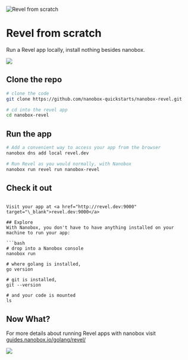 ![Revel from scratch](https://guides.nanobox.io/assets/quickstart-icons/revel.png)

# Revel from scratch

Run a Revel app locally, install nothing besides nanobox.

<a href="https://nanobox.io/download"><img src="https://guides.nanobox.io/assets/quickstart-icons/download.png" /></a>

## Clone the repo

```bash
# clone the code
git clone https://github.com/nanobox-quickstarts/nanobox-revel.git

# cd into the revel app
cd nanobox-revel
```

## Run the app

```bash
# Add a convenient way to access your app from the browser
nanobox dns add local revel.dev

# Run Revel as you would normally, with Nanobox
nanobox run revel run nanobox-revel
```

## Check it out
```

Visit your app at <a href="http://revel.dev:9000" target="\_blank">revel.dev:9000</a>

## Explore
With Nanobox, you don't have to have anything installed on your machine to run your app:

```bash
# drop into a Nanobox console
nanobox run

# where golang is installed,
go version

# git is installed,
git --version

# and your code is mounted
ls
```

## Now What?
For more details about running Revel apps with nanobox visit [guides.nanobox.io/golang/revel/](https://guides.nanobox.io/golang/revel/)

<a href="https://nanobox.io"><img src="https://guides.nanobox.io/assets/quickstart-icons/footer.png" /></a>

